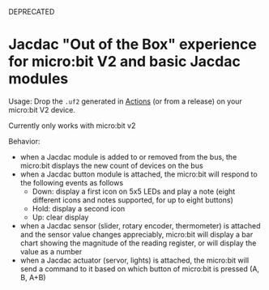 DEPRECATED

# Jacdac "Out of the Box" experience for micro:bit V2 and basic Jacdac modules

Usage: Drop the `.uf2` generated in [Actions](https://github.com/jacdac/pxt-jacdac/actions) (or from a release) on your micro:bit V2 device.

Currently only works with micro:bit v2

Behavior:
 - when a Jacdac module is added to or removed from the bus, the micro:bit displays the new count of devices on the bus
 - when a Jacdac button module is attached, the micro:bit will respond to the following events as follows
    - Down: display a first icon on 5x5 LEDs and play a note (eight different icons and notes supported, for up to eight buttons)
    - Hold: display a second icon
    - Up: clear display
 - when a Jacdac sensor (slider, rotary encoder, thermometer) is attached and the sensor value changes appreciably, 
   micro:bit will display a bar chart showing the magnitude of the reading register, or will display the value as a number 
 - when a Jacdac actuator (servor, lights) is attached, the micro:bit will send a command to it based
   on which button of micro:bit is pressed (A, B, A+B)
